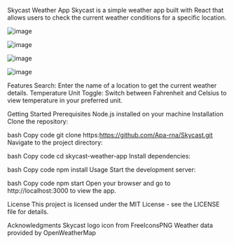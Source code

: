 Skycast Weather App
Skycast is a simple weather app built with React that allows users to check the current weather conditions for a specific location.


![image](https://github.com/Apa-rna/Skycast/assets/74657132/0998ff91-7026-4f66-9d5f-fcfef1e1a74d)

![image](https://github.com/Apa-rna/Skycast/assets/74657132/e08334d2-db5d-4ce9-9f35-03352f7adcdd)

![image](https://github.com/Apa-rna/Skycast/assets/74657132/5315b6ea-131e-4d5e-81f7-cf66f9a7867f)

![image](https://github.com/Apa-rna/Skycast/assets/74657132/a5b2e379-a763-4c3e-8808-e70e08b30d3a)

Features
Search: Enter the name of a location to get the current weather details.
Temperature Unit Toggle: Switch between Fahrenheit and Celsius to view temperature in your preferred unit.

Getting Started
Prerequisites
Node.js installed on your machine
Installation
Clone the repository:

bash
Copy code
git clone https:https://github.com/Apa-rna/Skycast.git
Navigate to the project directory:

bash
Copy code
cd skycast-weather-app
Install dependencies:

bash
Copy code
npm install
Usage
Start the development server:

bash
Copy code
npm start
Open your browser and go to http://localhost:3000 to view the app.



License
This project is licensed under the MIT License - see the LICENSE file for details.

Acknowledgments
Skycast logo icon from FreeIconsPNG
Weather data provided by OpenWeatherMap
